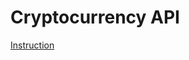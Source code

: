 # Cryptocurrency API

<!-- *Each 24 hours API results will be update*

**All public APIs will be added soon**

## How to use

In case you want to call exchangeInfo API you can use `https://raw.githubusercontent.com/SM2A/Cryptocurrency_API/main/exchangeInfoCompact.json` or `https://raw.githubusercontent.com/SM2A/Cryptocurrency_API/main/exchangeInfoPretty.json` -->

[Instruction](http://172.23.158.82:3000/demos/butcher/index.html)

